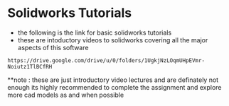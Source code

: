 # Solidworks Tutorials
* the following is the link for basic solidworks tutorials
* these are intoductory videos to solidworks covering all the major aspects of this software
```ssh
https://drive.google.com/drive/u/0/folders/1UgkjNzLOqmUHpEVmr-Noiutz1TlBCfRH
```
**note : these are just introductory video lectures and are definately not enough 
its highly recommended to complete the  assignment and explore more cad models as and when possible
